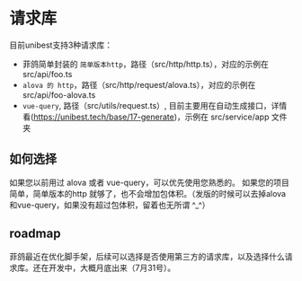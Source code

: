 # 请求库

目前unibest支持3种请求库：
- 菲鸽简单封装的 `简单版本http`，路径（src/http/http.ts），对应的示例在 src/api/foo.ts
- `alova 的 http`，路径（src/http/request/alova.ts），对应的示例在 src/api/foo-alova.ts
- `vue-query`, 路径（src/utils/request.ts）, 目前主要用在自动生成接口，详情看(https://unibest.tech/base/17-generate)，示例在 src/service/app 文件夹

## 如何选择
如果您以前用过 alova 或者 vue-query，可以优先使用您熟悉的。
如果您的项目简单，简单版本的http 就够了，也不会增加包体积。（发版的时候可以去掉alova和vue-query，如果没有超过包体积，留着也无所谓 ^_^）

## roadmap
菲鸽最近在优化脚手架，后续可以选择是否使用第三方的请求库，以及选择什么请求库。还在开发中，大概月底出来（7月31号）。
